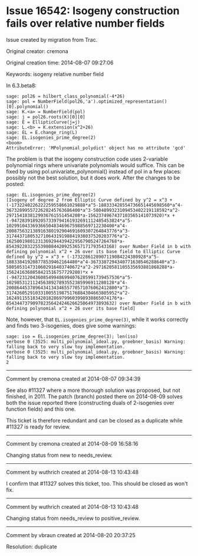 # Issue 16542: Isogeny construction fails over relative number fields

Issue created by migration from Trac.

Original creator: cremona

Original creation time: 2014-08-07 09:27:06

Keywords: isogeny relative number field

In 6.3.beta8:

```
sage: pol26 = hilbert_class_polynomial(-4*26)
sage: pol = NumberField(pol26,'a').optimized_representation()[0].polynomial()
sage: K.<a> = NumberField(pol)
sage: j = pol26.roots(K)[0][0]
sage: E = EllipticCurve(j=j)
sage: L.<b> = K.extension(x^2+26)
sage: EL = E.change_ring(L)
sage: EL.isogenies_prime_degree(2)
<boom>
AttributeError: 'MPolynomial_polydict' object has no attribute 'gcd'
```


The problem is that the isogeny construction code uses 2-variable polynomial rings where univariate polynomials would suffice.  This can be fixed by using pol.univariate_polynomial() instead of pol in a few places: possibly not the best solution, but it does work.  After the changes to be posted:

```
sage: EL.isogenies_prime_degree(2)
[Isogeny of degree 2 from Elliptic Curve defined by y^2 = x^3 + (-1732240226222259558661029888*a^5-188333428554736651445698560*a^4-3673289955722628245763686400*a^3-5804899323109453402219118592*a^2-2971541838129936761551454208*a-1562374967437103565141073920)*x + (-94728391892057339794161932691112485453824*a^5-10299104336936650483469675988569712230400*a^4-200875632138916380192904691609307264843776*a^3-317443718053271064319198841938037520203776*a^2-162500198012313692944394229567905247264768*a-85439228322553980844209253657171793543168) over Number Field in b with defining polynomial x^2 + 26 over its base field to Elliptic Curve defined by y^2 = x^3 + (-1732286128907119084224380928*a^5-188338419208778539462164480*a^4-3673387294340771630546288640*a^3-5805053147310602916403740672*a^2-2971620581105535693881868288*a-1562416368858421516757729280)*x + (-94723120436085499486994076285991739457536*a^5-10298531211245638927893552385996911280128*a^4-200864453789643413434655770571076062412800*a^3-317426052910331005519875176884304663805952*a^2-162491155183420182869799603998938865074176*a-85434473790978235642424626625064973893632) over Number Field in b with defining polynomial x^2 + 26 over its base field]
```


Note, however, that `EL.isogenies_prime_degree(3)`, while it works correctly and finds two 3-isogenies, does give some warnings:

```
sage: iso = EL.isogenies_prime_degree(3); len(iso)
verbose 0 (3525: multi_polynomial_ideal.py, groebner_basis) Warning: falling back to very slow toy implementation.
verbose 0 (3525: multi_polynomial_ideal.py, groebner_basis) Warning: falling back to very slow toy implementation.
2
```




---

Comment by cremona created at 2014-08-07 09:34:39

See also #11327 where a more thorough solution was proposed, but not finished, in 2011.  The patch (branch) posted there on 2014-08-09  solves both the issue reported there (constructing duals of 2-isogenies over function fields) and this one.

This ticket is therefore redundant and can be closed as a duplicate while #11327 is ready for review.


---

Comment by cremona created at 2014-08-09 16:58:16

Changing status from new to needs_review.


---

Comment by wuthrich created at 2014-08-13 10:43:48

I confirm that #11327 solves this ticket, too. This should be closed as won't fix.


---

Comment by wuthrich created at 2014-08-13 10:43:48

Changing status from needs_review to positive_review.


---

Comment by vbraun created at 2014-08-20 20:37:25

Resolution: duplicate
